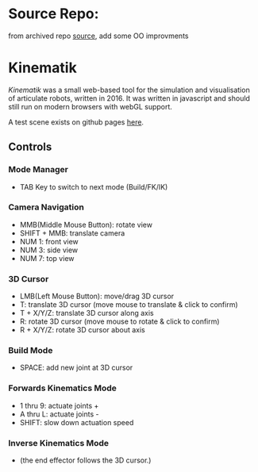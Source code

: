 
# Source Repo:
from archived repo [source](https://github.com/jlpaca/kinematik), add some OO improvments

# Kinematik

_Kinematik_ was a small web-based tool for the simulation and visualisation of articulate robots, written in 2016. It was written in javascript and should still run on modern browsers with webGL support.

A test scene exists on github pages [here](https://osteon.github.io/kinematik).


## Controls
### Mode Manager
* TAB Key to switch to next mode (Build/FK/IK)

### Camera Navigation
* MMB(Middle Mouse Button): rotate view
* SHIFT + MMB: translate camera
* NUM 1: front view
* NUM 3: side view
* NUM 7: top view

### 3D Cursor
* LMB(Left Mouse Button): move/drag 3D cursor
* T: translate 3D cursor (move mouse to translate & click to confirm)
* T + X/Y/Z: translate 3D cursor along axis
* R: rotate 3D cursor (move mouse to rotate & click to confirm)
* R + X/Y/Z: rotate 3D cursor about axis

### Build Mode
* SPACE: add new joint at 3D cursor

### Forwards Kinematics Mode
* 1 thru 9: actuate joints +
* A thru L: actuate joints -
* SHIFT: slow down actuation speed

### Inverse Kinematics Mode
* (the end effector follows the 3D cursor.)
